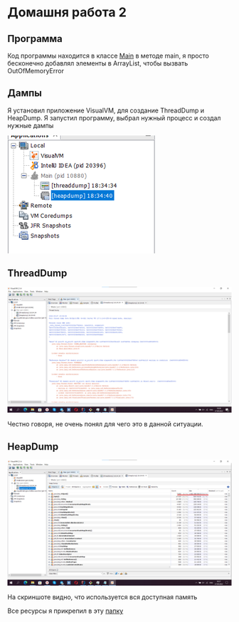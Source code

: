 # Домашня работа 2

## Программа
Код программы находится в классе [Main](./src/main/java/Main.java) в методе main,
я просто бесконечно добавлял элементы в ArrayList, чтобы вызвать OutOfMemoryError

## Дампы
Я установил приложение VisualVM, для создание ThreadDump и HeapDump.
Я запустил программу, выбрал нужный процесс и создал нужные дампы 

![Alt text](./resources/visualVM.png?raw=true)

## ThreadDump

![Alt text](./resources/threadsDump.png)

Честно говоря, не очень понял для чего это в данной ситуации.

## HeapDump

![Alt text](./resources/heapDump.png)

На скриншоте видно, что используется вся доступная память

Все ресурсы я прикрепил в эту [папку](./resources)